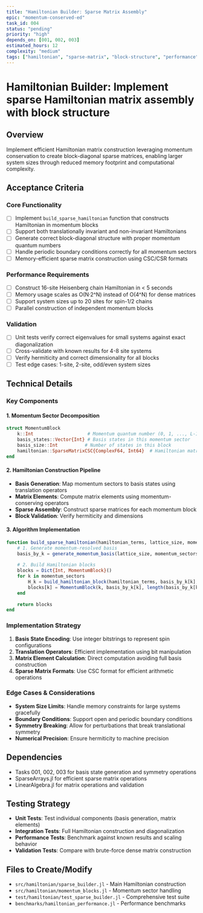 ```yaml
---
title: "Hamiltonian Builder: Sparse Matrix Assembly"
epic: "momentum-conserved-ed"
task_id: 004
status: "pending"
priority: "high"
depends_on: [001, 002, 003]
estimated_hours: 12
complexity: "medium"
tags: ["hamiltonian", "sparse-matrix", "block-structure", "performance"]
---
```


# Hamiltonian Builder: Implement sparse Hamiltonian matrix assembly with block structure

## Overview
Implement efficient Hamiltonian matrix construction leveraging momentum conservation to create block-diagonal sparse matrices, enabling larger system sizes through reduced memory footprint and computational complexity.

## Acceptance Criteria

### Core Functionality
- [ ] Implement `build_sparse_hamiltonian` function that constructs Hamiltonian in momentum blocks
- [ ] Support both translationally invariant and non-invariant Hamiltonians
- [ ] Generate correct block-diagonal structure with proper momentum quantum numbers
- [ ] Handle periodic boundary conditions correctly for all momentum sectors
- [ ] Memory-efficient sparse matrix construction using CSC/CSR formats

### Performance Requirements
- [ ] Construct 16-site Heisenberg chain Hamiltonian in < 5 seconds
- [ ] Memory usage scales as O(N·2^N) instead of O(4^N) for dense matrices
- [ ] Support system sizes up to 20 sites for spin-1/2 chains
- [ ] Parallel construction of independent momentum blocks

### Validation
- [ ] Unit tests verify correct eigenvalues for small systems against exact diagonalization
- [ ] Cross-validate with known results for 4-8 site systems
- [ ] Verify hermiticity and correct dimensionality for all blocks
- [ ] Test edge cases: 1-site, 2-site, odd/even system sizes

## Technical Details

### Key Components

#### 1. Momentum Sector Decomposition
```julia
struct MomentumBlock
    k::Int                    # Momentum quantum number (0, 1, ..., L-1)
    basis_states::Vector{Int} # Basis states in this momentum sector
    basis_size::Int          # Number of states in this block
    hamiltonian::SparseMatrixCSC{ComplexF64, Int64}  # Hamiltonian matrix for this block
end
```

#### 2. Hamiltonian Construction Pipeline
- **Basis Generation**: Map momentum sectors to basis states using translation operators
- **Matrix Elements**: Compute matrix elements using momentum-conserving operators
- **Sparse Assembly**: Construct sparse matrices for each momentum block
- **Block Validation**: Verify hermiticity and dimensions

#### 3. Algorithm Implementation
```julia
function build_sparse_hamiltonian(hamiltonian_terms, lattice_size, momentum_sectors)
    # 1. Generate momentum-resolved basis
    basis_by_k = generate_momentum_basis(lattice_size, momentum_sectors)
    
    # 2. Build Hamiltonian blocks
    blocks = Dict{Int, MomentumBlock}()
    for k in momentum_sectors
        H_k = build_hamiltonian_block(hamiltonian_terms, basis_by_k[k], k)
        blocks[k] = MomentumBlock(k, basis_by_k[k], length(basis_by_k[k]), H_k)
    end
    
    return blocks
end
```

### Implementation Strategy
1. **Basis State Encoding**: Use integer bitstrings to represent spin configurations
2. **Translation Operators**: Efficient implementation using bit manipulation
3. **Matrix Element Calculation**: Direct computation avoiding full basis construction
4. **Sparse Matrix Formats**: Use CSC format for efficient arithmetic operations

### Edge Cases & Considerations
- **System Size Limits**: Handle memory constraints for large systems gracefully
- **Boundary Conditions**: Support open and periodic boundary conditions
- **Symmetry Breaking**: Allow for perturbations that break translational symmetry
- **Numerical Precision**: Ensure hermiticity to machine precision

## Dependencies
- Tasks 001, 002, 003 for basis state generation and symmetry operations
- SparseArrays.jl for efficient sparse matrix operations
- LinearAlgebra.jl for matrix operations and validation

## Testing Strategy
- **Unit Tests**: Test individual components (basis generation, matrix elements)
- **Integration Tests**: Full Hamiltonian construction and diagonalization
- **Performance Tests**: Benchmark against known results and scaling behavior
- **Validation Tests**: Compare with brute-force dense matrix construction

## Files to Create/Modify
- `src/hamiltonian/sparse_builder.jl` - Main Hamiltonian construction
- `src/hamiltonian/momentum_blocks.jl` - Momentum sector handling
- `test/hamiltonian/test_sparse_builder.jl` - Comprehensive test suite
- `benchmarks/hamiltonian_performance.jl` - Performance benchmarks